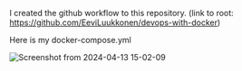 I created the github workflow to this repository. (link to root: https://github.com/EeviLuukkonen/devops-with-docker)

Here is my docker-compose.yml

![Screenshot from 2024-04-13 15-02-09](https://github.com/EeviLuukkonen/devops-with-docker/assets/75749790/ee43fca7-f160-4739-a98b-05e6626a73cd)

